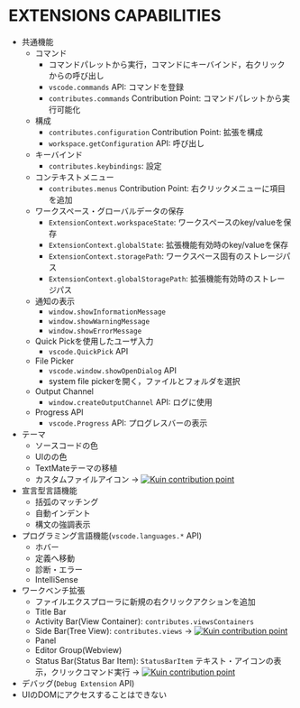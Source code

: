 # EXTENSIONS CAPABILITIES
- 共通機能
  - コマンド
    - コマンドパレットから実行，コマンドにキーバインド，右クリックからの呼び出し
    - `vscode.commands` API: コマンドを登録
    - `contributes.commands` Contribution Point: コマンドパレットから実行可能化
  - 構成
    - `contributes.configuration` Contribution Point: 拡張を構成
    - `workspace.getConfiguration` API: 呼び出し
  - キーバインド
    - `contributes.keybindings`: 設定
  - コンテキストメニュー
    - `contributes.menus` Contribution Point: 右クリックメニューに項目を追加
  - ワークスペース・グローバルデータの保存
    - `ExtensionContext.workspaceState`: ワークスペースのkey/valueを保存
    - `ExtensionContext.globalState`: 拡張機能有効時のkey/valueを保存
    - `ExtensionContext.storagePath`: ワークスペース固有のストレージパス
    - `ExtensionContext.globalStoragePath`: 拡張機能有効時のストレージパス
  - 通知の表示
    - `window.showInformationMessage`
    - `window.showWarningMessage`
    - `window.showErrorMessage`
  - Quick Pickを使用したユーザ入力
    - `vscode.QuickPick` API
  - File Picker
    - `vscode.window.showOpenDialog` API
    - system file pickerを開く，ファイルとフォルダを選択
  - Output Channel
    - `window.createOutputChannel` API: ログに使用
  - Progress API
    - `vscode.Progress` API: プログレスバーの表示
- テーマ
  - ソースコードの色
  - UIのの色
  - TextMateテーマの移植
  - カスタムファイルアイコン -> [![Kuin contribution point](https://img.shields.io/badge/contribution%20point-kuin-pink.svg)](http://kuina.ch/kuin)
- 宣言型言語機能
  - 括弧のマッチング
  - 自動インデント
  - 構文の強調表示
- プログラミング言語機能(`vscode.languages.*` API)
  - ホバー
  - 定義へ移動
  - 診断・エラー
  - IntelliSense
- ワークベンチ拡張
  - ファイルエクスプローラに新規の右クリックアクションを追加
  - Title Bar
  - Activity Bar(View Container): `contributes.viewsContainers`
  - Side Bar(Tree View): `contributes.views` -> [![Kuin contribution point](https://img.shields.io/badge/contribution%20point-kuin-pink.svg)](http://kuina.ch/kuin)
  - Panel
  - Editor Group(Webview)
  - Status Bar(Status Bar Item): `StatusBarItem` テキスト・アイコンの表示，クリックコマンド実行 -> [![Kuin contribution point](https://img.shields.io/badge/contribution%20point-kuin-pink.svg)](http://kuina.ch/kuin)
- デバッグ(`Debug Extension` API)
- UIのDOMにアクセスすることはできない
